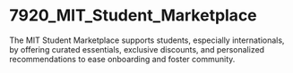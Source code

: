 # 7920_MIT_Student_Marketplace
The MIT Student Marketplace supports students, especially internationals, by offering curated essentials, exclusive discounts, and personalized recommendations to ease onboarding and foster community.
